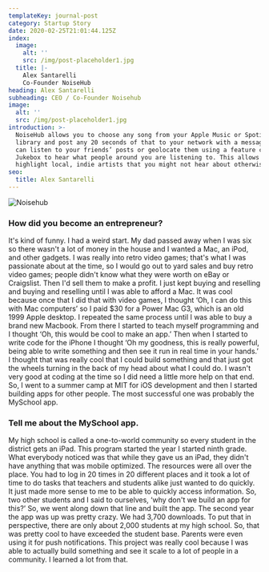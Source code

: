 ```yaml
---
templateKey: journal-post
category: Startup Story
date: 2020-02-25T21:01:44.125Z
index:
  image:
    alt: ''
    src: /img/post-placeholder1.jpg
  title: |-
    Alex Santarelli
    Co-Founder NoiseHub
heading: Alex Santarelli
subheading: CEO / Co-Founder Noisehub
image:
  alt: ''
  src: /img/post-placeholder1.jpg
introduction: >-
  NoiseHub allows you to choose any song from your Apple Music or Spotify
  library and post any 20 seconds of that to your network with a message. You
  can listen to your friends’ posts or geolocate them using a feature called
  Jukebox to hear what people around you are listening to. This allows us to
  highlight local, indie artists that you might not hear about otherwise.
seo:
  title: Alex Santarelli
---
```

![Noisehub](/img/post-placeholder2.jpg)

### How did you become an entrepreneur?

It's kind of funny. I had a weird start. My dad passed away when I was six so there wasn't a lot of money in the house and I wanted a Mac, an iPod, and other gadgets. I was really into retro video games; that's what I was passionate about at the time, so I would go out to yard sales and buy retro video games; people didn't know what they were worth on eBay or Craigslist. Then I'd sell them to make a profit. I just kept buying and reselling and buying and reselling until I was able to afford a Mac. It was cool because once that I did that with video games, I thought ‘Oh, I can do this with Mac computers’ so I paid $30 for a Power Mac G3, which is an old 1999 Apple desktop. I repeated the same process until I was able to buy a brand new Macbook. From there I started to teach myself programming and I thought ‘Oh, this would be cool to make an app.’ Then when I started to write code for the iPhone I thought ‘Oh my goodness, this is really powerful, being able to write something and then see it run in real time in your hands.’ I thought that was really cool that I could build something and that just got the wheels turning in the back of my head about what I could do. I wasn't very good at coding at the time so I did need a little more help on that end. So, I went to a summer camp at MIT for iOS development and then I started building apps for other people. The most successful one was probably the MySchool app.

### Tell me about the MySchool app.

My high school is called a one-to-world community so every student in the district gets an iPad. This program started the year I started ninth grade. What everybody noticed was that while they gave us an iPad, they didn't have anything that was mobile optimized. The resources were all over the place. You had to log in 20 times in 20 different places and it took a lot of time to do tasks that teachers and students alike just wanted to do quickly. It just made more sense to me to be able to quickly access information. So, two other students and I said to ourselves, ‘why don't we build an app for this?’ So, we went along down that line and built the app. The second year the app was up was pretty crazy. We had 3,700 downloads. To put that in perspective, there are only about 2,000 students at my high school. So, that was pretty cool to have exceeded the student base. Parents were even using it for push notifications. This project was really cool because I was able to actually build something and see it scale to a lot of people in a community. I learned a lot from that.
